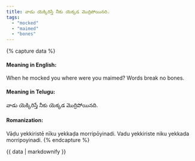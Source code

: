 ```yaml
---
title: వాడు యెక్కిరిస్తే నీకు యెక్కడ మొర్రిపోయినది.
tags:
  - "mocked"
  - "maimed"
  - "bones"
---
```


{% capture data %}
#### Meaning in English:
When he mocked you where were you maimed?
Words break no bones.

#### Meaning in Telugu:
వాడు యెక్కిరిస్తే నీకు యెక్కడ మొర్రిపోయినది.

#### Romanization:
Vāḍu yekkiristē nīku yekkaḍa morripōyinadi.
Vadu yekkiriste niku yekkada morripoyinadi.
{% endcapture %}

{{ data | markdownify }}

